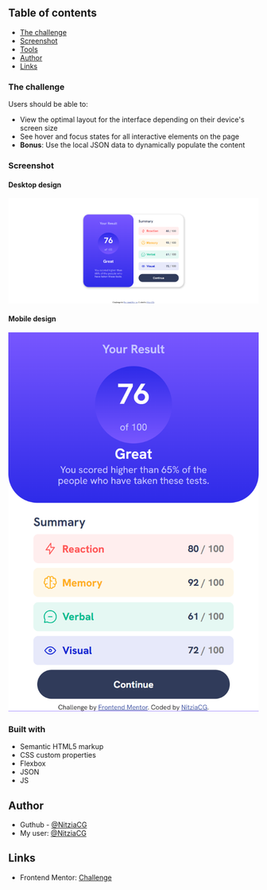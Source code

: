 
## Table of contents

- [The challenge](#the-challenge)
- [Screenshot](#screenshot)
- [Tools](#built-with)
- [Author](#author)
- [Links](#links)



### The challenge

Users should be able to:

- View the optimal layout for the interface depending on their device's screen size
- See hover and focus states for all interactive elements on the page
- **Bonus**: Use the local JSON data to dynamically populate the content

### Screenshot
#### Desktop design
![](./assets/images/desktop-screenshot.png)
#### Mobile design
![](./assets/images/mobile-screenshot.png)

### Built with

- Semantic HTML5 markup
- CSS custom properties
- Flexbox
- JSON
- JS

## Author
- Guthub - [@NitziaCG](https://github.com/NitziaCG/Frontend-Mentor-Projects)
- My user: [@NitziaCG](https://www.frontendmentor.io/profile/NitziaCG)

## Links
- Frontend Mentor: [Challenge](https://www.frontendmentor.io?ref=challenge)

